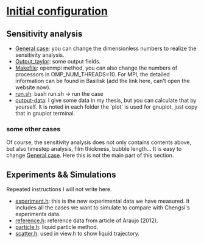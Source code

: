 # **[Initial configuration](https://github.com/GabrielGLK/Taylor-bubble/blob/main/straight-pipe/figure/straight.pdf)**
## **Sensitivity analysis**
- [General case](https://github.com/GabrielGLK/Taylor-bubble/blob/main/straight-pipe/sensitive-analysis/taylor_2D.c): you can change the dimensionless numbers to realize the sensitivity analysis.
- [Output_taylor](https://github.com/GabrielGLK/Taylor-bubble/blob/main/straight-pipe/sensitive-analysis/output_taylor.h): some output fields.
- [Makefile](https://github.com/GabrielGLK/Taylor-bubble/blob/main/straight-pipe/sensitive-analysis/Makefile): openmpi method, you can also change the numbers of processors in OMP_NUM_THREADS=10. For MPI, the detailed information can be found in Basilisk (add the link here, can't open the website now).
- [run.sh](https://github.com/GabrielGLK/Taylor-bubble/blob/main/straight-pipe/sensitive-analysis/run.sh): bash run.sh -> run the case
- [output-data](https://github.com/GabrielGLK/Taylor-bubble/tree/main/straight-pipe/sensitive-analysis/output_data): I give some data in my thesis, but you can calculate that by yourself. It is noted in each folder the 'plot' is used for gnuplot, just copy that in gnuplot terminal.
### some other cases
Of course, the sensitivity analysis does not only contains contents above, but also timestep analysis, film thickness, bubble length... It is easy to change [General case](https://github.com/GabrielGLK/Taylor-bubble/blob/main/straight-pipe/sensitive-analysis/taylor_2D.c). Here this is not the main part of this section.

## **Experiments && Simulations**
Repeated instructions I will not write here.
- [experiment.h](https://github.com/GabrielGLK/Taylor-bubble/blob/main/straight-pipe/experiments-simulations/experiment.h): this is the new experimental data we have measured. It includes all the cases we want to simulate to compare with Chengsi's experiments data.
- [reference.h](https://github.com/GabrielGLK/Taylor-bubble/blob/main/straight-pipe/experiments-simulations/reference.h): reference data from article of Araujo (2012).
- [particle.h](https://github.com/GabrielGLK/Taylor-bubble/blob/main/straight-pipe/experiments-simulations/particle.h): liquid particle method.
- [scatter.h](https://github.com/GabrielGLK/Taylor-bubble/blob/main/straight-pipe/experiments-simulations/scatter.h): used in view.h to show liquid trajectory.